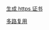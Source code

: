 [生成 https 证书](https://mp.weixin.qq.com/s?__biz=MzA4MTg4MDI5OQ==&mid=2456039578&idx=1&sn=d60ea7352b04a77c11f1037c86a86323&chksm=881ea51ebf692c08804792b14fac95823b27ae2e011ba94de9b63dacd265bb13396689b3e44c&scene=21#wechat_redirect)

[多路复用](https://mp.weixin.qq.com/s?__biz=MzA4MTg4MDI5OQ==&mid=2456039604&idx=1&sn=e30b703f07dace86e314f74575927951&chksm=881ea530bf692c2612c4c6f2c1f9aeb0d47fd25b7272ee0782a11c0f520db7cb46d63733a769&scene=21#wechat_redirect)
